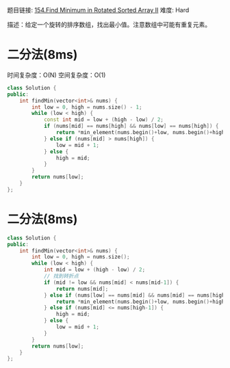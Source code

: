 题目链接: [154.Find Minimum in Rotated Sorted Array II][1]
难度: Hard

描述：给定一个旋转的排序数组，找出最小值。注意数组中可能有重复元素。

# 二分法(8ms)
时间复杂度：O(N)
空间复杂度：O(1)

```cpp
class Solution {
public:
    int findMin(vector<int>& nums) {
        int low = 0, high = nums.size() - 1;
        while (low < high) {
            const int mid = low + (high - low) / 2;
            if (nums[mid] == nums[high] && nums[low] == nums[high]) {
                return *min_element(nums.begin()+low, nums.begin()+high);
            } else if (nums[mid] > nums[high]) {
                low = mid + 1;
            } else {
                high = mid;
            }
        }
        return nums[low];
    }
};
```

# 二分法(8ms)

```cpp
class Solution {
public:
    int findMin(vector<int>& nums) {
        int low = 0, high = nums.size();
        while (low < high) {
            int mid = low + (high - low) / 2;
            // 找到转折点
            if (mid != low && nums[mid] < nums[mid-1]) {
                return nums[mid];
            } else if (nums[low] == nums[mid] && nums[mid] == nums[high-1]) {
                return *min_element(nums.begin()+low, nums.begin()+high);
            } else if (nums[mid] <= nums[high-1]) {
                high = mid;
            } else {
                low = mid + 1;
            }
        }
        return nums[low];
    }
};
```


[1]: https://leetcode.com/problems/find-minimum-in-rotated-sorted-array-ii/